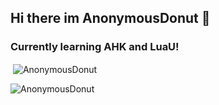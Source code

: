 ## Hi there im AnonymousDonut 👋
### Currently learning AHK and LuaU!

<p>&nbsp;<img align="center" src="https://github-readme-stats.vercel.app/api?username=AnonymousDonut&theme=transparent&show_icons=true&locale=en" alt="AnonymousDonut" /></p>

<p><img align="left" src="https://github-readme-stats.vercel.app/api/top-langs?username=AnonymousDonut&theme=transparent&show_icons=true&locale=en" alt="AnonymousDonut" /></p>
